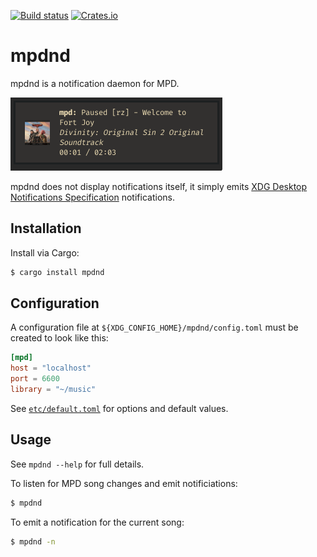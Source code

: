 [![Build status](https://github.com/Dophin2009/mpdnd/workflows/ci/badge.svg)](https://github.com/Dophin2009/mpdnd/actions)
[![Crates.io](https://img.shields.io/crates/v/mpdnd.svg)](https://crates.io/crates/mpdnd)

# mpdnd

mpdnd is a notification daemon for MPD.

![An example notification](assets/example.png)

mpdnd does not display notifications itself, it simply emits [XDG Desktop Notifications
Specification](https://specifications.freedesktop.org/notification-spec/notification-spec-latest.html)
notifications.

## Installation

Install via Cargo:

```bash
$ cargo install mpdnd
```

## Configuration

A configuration file at `${XDG_CONFIG_HOME}/mpdnd/config.toml` must be created to
look like this:

``` toml
[mpd]
host = "localhost"
port = 6600
library = "~/music"
```

See [`etc/default.toml`](etc/default.toml) for options and default values.

## Usage

See `mpdnd --help` for full details.

To listen for MPD song changes and emit notificiations:

```bash
$ mpdnd
```

To emit a notification for the current song:

```bash
$ mpdnd -n
```
